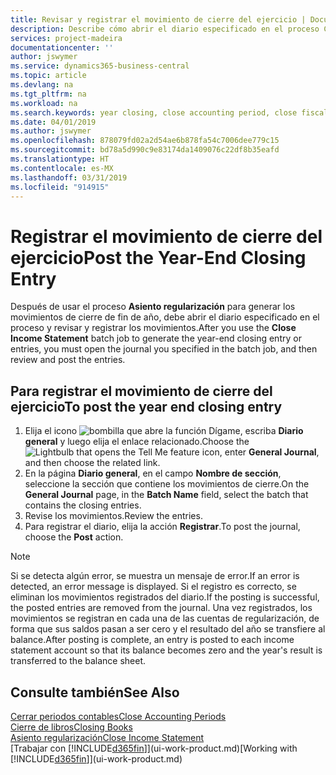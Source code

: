 ```yaml
---
title: Revisar y registrar el movimiento de cierre del ejercicio | Documentos de Microsoft
description: Describe cómo abrir el diario especificado en el proceso Cerrar resultados y, a continuación, revisar y registrar el movimiento de cierre de fin de año.
services: project-madeira
documentationcenter: ''
author: jswymer
ms.service: dynamics365-business-central
ms.topic: article
ms.devlang: na
ms.tgt_pltfrm: na
ms.workload: na
ms.search.keywords: year closing, close accounting period, close fiscal year, bank account detailed trial balance
ms.date: 04/01/2019
ms.author: jswymer
ms.openlocfilehash: 878079fd02a2d54ae6b878fa54c7006dee779c15
ms.sourcegitcommit: bd78a5d990c9e83174da1409076c22df8b35eafd
ms.translationtype: HT
ms.contentlocale: es-MX
ms.lasthandoff: 03/31/2019
ms.locfileid: "914915"
---
```

# <a name="post-the-year-end-closing-entry"></a><span data-ttu-id="2995f-103">Registrar el movimiento de cierre del ejercicio</span><span class="sxs-lookup"><span data-stu-id="2995f-103">Post the Year-End Closing Entry</span></span>
<span data-ttu-id="2995f-104">Después de usar el proceso **Asiento regularización** para generar los movimientos de cierre de fin de año, debe abrir el diario especificado en el proceso y revisar y registrar los movimientos.</span><span class="sxs-lookup"><span data-stu-id="2995f-104">After you use the **Close Income Statement** batch job to generate the year-end closing entry or entries, you must open the journal you specified in the batch job, and then review and post the entries.</span></span>

## <a name="to-post-the-year-end-closing-entry"></a><span data-ttu-id="2995f-105">Para registrar el movimiento de cierre del ejercicio</span><span class="sxs-lookup"><span data-stu-id="2995f-105">To post the year end closing entry</span></span>
1. <span data-ttu-id="2995f-106">Elija el icono ![bombilla que abre la función Dígame](media/ui-search/search_small.png "Dígame que desea hacer"), escriba **Diario general** y luego elija el enlace relacionado.</span><span class="sxs-lookup"><span data-stu-id="2995f-106">Choose the ![Lightbulb that opens the Tell Me feature](media/ui-search/search_small.png "Tell me what you want to do") icon, enter **General Journal**, and then choose the related link.</span></span>
2. <span data-ttu-id="2995f-107">En la página **Diario general**, en el campo **Nombre de sección**, seleccione la sección que contiene los movimientos de cierre.</span><span class="sxs-lookup"><span data-stu-id="2995f-107">On the **General Journal** page, in the **Batch Name** field, select the batch that contains the closing entries.</span></span>
3. <span data-ttu-id="2995f-108">Revise los movimientos.</span><span class="sxs-lookup"><span data-stu-id="2995f-108">Review the entries.</span></span>
4. <span data-ttu-id="2995f-109">Para registrar el diario, elija la acción **Registrar**.</span><span class="sxs-lookup"><span data-stu-id="2995f-109">To post the journal, choose the **Post** action.</span></span>

> [!NOTE]  
>   <span data-ttu-id="2995f-110">Si se detecta algún error, se muestra un mensaje de error.</span><span class="sxs-lookup"><span data-stu-id="2995f-110">If an error is detected, an error message is displayed.</span></span> <span data-ttu-id="2995f-111">Si el registro es correcto, se eliminan los movimientos registrados del diario.</span><span class="sxs-lookup"><span data-stu-id="2995f-111">If the posting is successful, the posted entries are removed from the journal.</span></span> <span data-ttu-id="2995f-112">Una vez registrados, los movimientos se registran en cada una de las cuentas de regularización, de forma que sus saldos pasan a ser cero y el resultado del año se transfiere al balance.</span><span class="sxs-lookup"><span data-stu-id="2995f-112">After posting is complete, an entry is posted to each income statement account so that its balance becomes zero and the year's result is transferred to the balance sheet.</span></span>

## <a name="see-also"></a><span data-ttu-id="2995f-113">Consulte también</span><span class="sxs-lookup"><span data-stu-id="2995f-113">See Also</span></span>
[<span data-ttu-id="2995f-114">Cerrar periodos contables</span><span class="sxs-lookup"><span data-stu-id="2995f-114">Close Accounting Periods</span></span>](year-close-account-periods.md)  
[<span data-ttu-id="2995f-115">Cierre de libros</span><span class="sxs-lookup"><span data-stu-id="2995f-115">Closing Books</span></span>](year-close-books.md)  
[<span data-ttu-id="2995f-116">Asiento regularización</span><span class="sxs-lookup"><span data-stu-id="2995f-116">Close Income Statement</span></span>](year-close-income-statement.md)  
<span data-ttu-id="2995f-117">[Trabajar con [!INCLUDE[d365fin](includes/d365fin_md.md)]](ui-work-product.md)</span><span class="sxs-lookup"><span data-stu-id="2995f-117">[Working with [!INCLUDE[d365fin](includes/d365fin_md.md)]](ui-work-product.md)</span></span>
